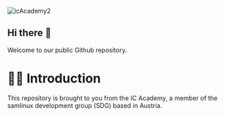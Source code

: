 ![icAcademy2](https://github.com/samlinux-development/.github/assets/424294/16b60aa7-37f6-477d-89d0-c6733ca60055)
## Hi there 👋
Welcome to our public Github repository.

# 🙋‍♀️ Introduction
This repository is brought to you from the IC Academy, a member of the samlinux development group (SDG) based in Austria.



